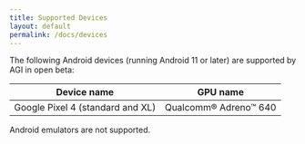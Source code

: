 ```yaml
---
title: Supported Devices
layout: default
permalink: /docs/devices
---
```


The following Android devices (running Android 11 or later) are supported by AGI in open beta:

Device name                         | GPU name
----------------------------------- | -------------------
Google Pixel 4 (standard and XL)    | Qualcomm® Adreno™ 640

Android emulators are not supported.